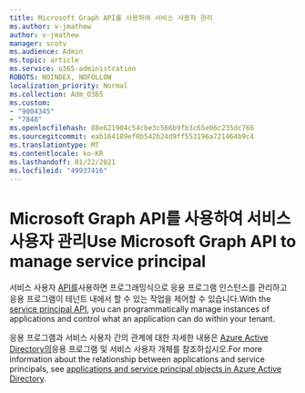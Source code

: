 ```yaml
---
title: Microsoft Graph API를 사용하여 서비스 사용자 관리
ms.author: v-jmathew
author: v-jmathew
manager: scotv
ms.audience: Admin
ms.topic: article
ms.service: o365-administration
ROBOTS: NOINDEX, NOFOLLOW
localization_priority: Normal
ms.collection: Adm_O365
ms.custom:
- "9004345"
- "7848"
ms.openlocfilehash: 88e621904c54cbe3c566b9fb3c65e06c235dc766
ms.sourcegitcommit: eab164189ef0b542b24d9ff553196a721464b9c4
ms.translationtype: MT
ms.contentlocale: ko-KR
ms.lasthandoff: 01/22/2021
ms.locfileid: "49937416"
---
```

# <a name="use-microsoft-graph-api-to-manage-service-principal"></a><span data-ttu-id="0b7d3-102">Microsoft Graph API를 사용하여 서비스 사용자 관리</span><span class="sxs-lookup"><span data-stu-id="0b7d3-102">Use Microsoft Graph API to manage service principal</span></span>

<span data-ttu-id="0b7d3-103">서비스 사용자 [API를](https://docs.microsoft.com/graph/api/resources/serviceprincipal)사용하면 프로그래밍식으로 응용 프로그램 인스턴스를 관리하고 응용 프로그램이 테넌트 내에서 할 수 있는 작업을 제어할 수 있습니다.</span><span class="sxs-lookup"><span data-stu-id="0b7d3-103">With the [service principal API](https://docs.microsoft.com/graph/api/resources/serviceprincipal), you can programmatically manage instances of applications and control what an application can do within your tenant.</span></span>

<span data-ttu-id="0b7d3-104">응용 프로그램과 서비스 사용자 간의 관계에 대한 자세한 내용은 [Azure Active Directory의](https://docs.microsoft.com/azure/active-directory/develop/app-objects-and-service-principals)응용 프로그램 및 서비스 사용자 개체를 참조하십시오.</span><span class="sxs-lookup"><span data-stu-id="0b7d3-104">For more information about the relationship between applications and service principals, see [applications and service principal objects in Azure Active Directory](https://docs.microsoft.com/azure/active-directory/develop/app-objects-and-service-principals).</span></span>
